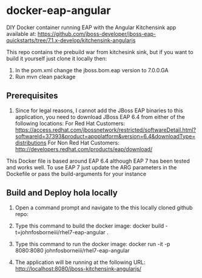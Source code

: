 # docker-eap-angular 

DIY Docker container running EAP with the Angular Kitchensink app available at: https://github.com/jboss-developer/jboss-eap-quickstarts/tree/7.1.x-develop/kitchensink-angularjs

This repo contains the prebuild war from kitchesink sink, but if you want to build it yourself just clone it locally then:
1. In the pom.xml change the jboss.bom.eap version to 7.0.0.GA
2. Run mvn clean package


Prerequisites
-----------------------------

1. Since for legal reasons, I cannot add the JBoss EAP binaries to this application, you need to download JBoss EAP 6.4 from either of the following locations:
For Red Hat Customers:
https://access.redhat.com/jbossnetwork/restricted/softwareDetail.html?softwareId=37393&product=appplatform&version=6.4&downloadType=distributions
For Non Red Hat Customers:
http://developers.redhat.com/products/eap/download/ 

This Docker file is based around EAP 6.4 although EAP 7 has been tested and works well. To use EAP 7 just update the ARG parameters in the Dockefile or pass the build-arguments for your instance

Build and Deploy hola locally
-----------------------------

1. Open a command prompt and navigate to the this locally cloned github repo: 
2. Type this command to build the docker image: 
        docker build -t=johnfosborneiii/rhel7-eap-angular . 
 
3. Type this command to run the docker image: 
        docker run -it -p 8080:8080 johnfosborneiii/rhel7-eap-angular
 
4. The application will be running at the following URL: <http://localhost:8080/jboss-kitchensink-angularjs/>
